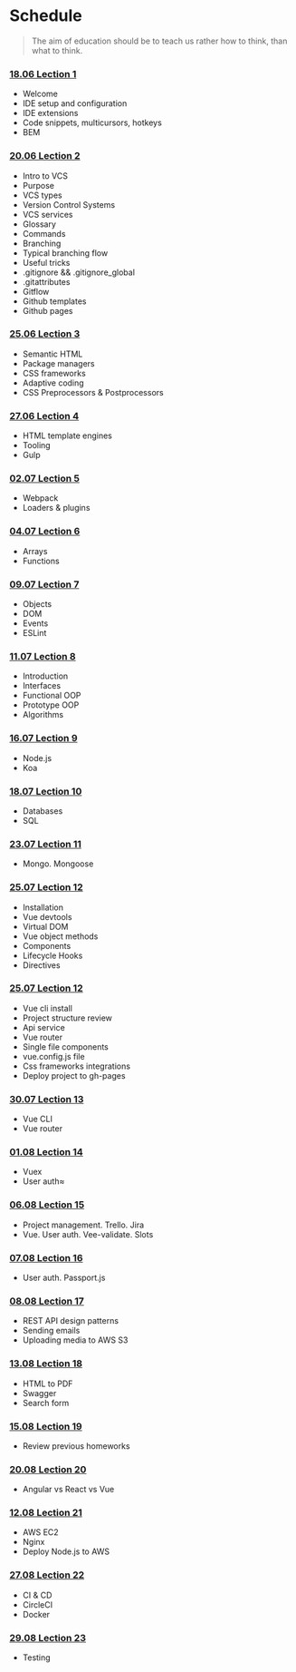 # Schedule

> The aim of education should be to teach us rather how to think, than what to think.

### [18.06 Lection 1](/lecture-1/lecture.md)
- Welcome
- IDE setup and configuration
- IDE extensions
- Code snippets, multicursors, hotkeys
- BEM

### [20.06 Lection 2](/lecture-2/lecture.md)
- Intro to VCS
- Purpose
- VCS types
- Version Control Systems
- VCS services
- Glossary
- Commands
- Branching
- Typical branching flow
- Useful tricks
- .gitignore && .gitignore_global
- .gitattributes
- Gitflow
- Github templates
- Github pages

### [25.06 Lection 3](/lecture-3/lecture.md)
- Semantic HTML
- Package managers
- CSS frameworks
- Adaptive coding
- CSS Preprocessors & Postprocessors

### [27.06 Lection 4](/lecture-4/lecture.md)
- HTML template engines
- Tooling
- Gulp

### [02.07 Lection 5](/lecture-5/lecture.md)
- Webpack
- Loaders & plugins

### [04.07 Lection 6](/lecture-6/lecture.md)
- Arrays
- Functions

### [09.07 Lection 7](/lecture-7/lecture.md)
- Objects
- DOM
- Events
- ESLint

### [11.07 Lection 8](/lecture-8/lecture.md)
- Introduction
- Interfaces
- Functional OOP
- Prototype OOP
- Algorithms

### [16.07 Lection 9](/lecture-9/lecture.md)
- Node.js
- Koa

### [18.07 Lection 10](/lecture-10/lecture.md)
- Databases
- SQL

### [23.07 Lection 11](/lecture-11/lecture.md)
- Mongo. Mongoose

### [25.07 Lection 12](/lecture-12/lecture.md)
- Installation
- Vue devtools
- Virtual DOM
- Vue object methods
- Components
- Lifecycle Hooks
- Directives

### [25.07 Lection 12](/lecture-12/lecture.md)
- Vue cli install
- Project structure review
- Api service
- Vue router
- Single file components
- vue.config.js file
- Css frameworks integrations
- Deploy project to gh-pages

### [30.07 Lection 13](/lecture-13/lecture.md)
- Vue CLI
- Vue router

### [01.08 Lection 14](/lecture-14/lecture.md)
- Vuex
- User auth≈

### [06.08 Lection 15](/lecture-15/lecture.md)
- Project management. Trello. Jira
- Vue. User auth. Vee-validate. Slots

### [07.08 Lection 16](/lecture-16/lecture.md)
- User auth. Passport.js

### [08.08 Lection 17](/lecture-17/lecture.md)
- REST API design patterns
- Sending emails
- Uploading media to AWS S3

### [13.08 Lection 18](/lecture-18/lecture.md)
- HTML to PDF
- Swagger
- Search form

### [15.08 Lection 19](/lecture-19/lecture.md)
- Review previous homeworks

### [20.08 Lection 20](/lecture-20/lecture.md)
- Angular vs React vs Vue

### [12.08 Lection 21](/lecture-21/lecture.md)
- AWS EC2
- Nginx
- Deploy Node.js to AWS

### [27.08 Lection 22](/lecture-22/lecture.md)
- CI & CD
- CircleCI
- Docker


### [29.08 Lection 23](/lecture-23/lecture.md)
- Testing

